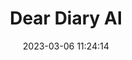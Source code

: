 ---
url: https://deardiary.ai/
title: Dear Diary AI
description: Interesting hackathon project by a friend I met at Jamstack Conf.
tags:
- inspiration
source: Devin Lane
date: 2023-03-06 11:24:14
---
